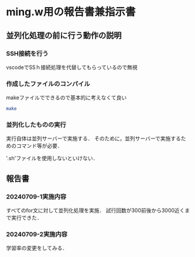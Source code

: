 # ming.w用の報告書兼指示書

## 並列化処理の前に行う動作の説明

### SSH接続を行う

vscodeでSSｈ接続処理を代替してもらっているので無視

### 作成したファイルのコンパイル

makeファイルでできるので基本的に考えなくて良い
```sh
make
```

### 並列化したものの実行

実行自体は並列サーバーで実施する．
そのために，並列サーバーで実施するためのコマンド等が必要．

'.sh'ファイルを使用しないといけない．

## 報告書

### 20240709-1実施内容

すべてのfor文に対して並列化処理を実施．
試行回数が300前後から3000近くまで実行できた．

### 20240709-2実施内容

学習率の変更をしてみる．